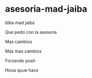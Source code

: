 # asesoria-mad-jaiba
biba mad jaiba


Que pedo con la asesoria

Mas cambios

Mas mas cambios

Forzando push

Hooa quue hace
